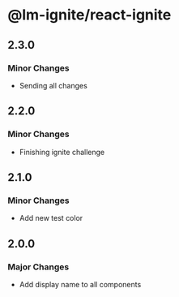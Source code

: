 # @lm-ignite/react-ignite

## 2.3.0

### Minor Changes

- Sending all changes

## 2.2.0

### Minor Changes

- Finishing ignite challenge

## 2.1.0

### Minor Changes

- Add new test color

## 2.0.0

### Major Changes

- Add display name to all components
